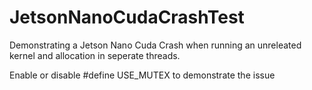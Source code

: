 # JetsonNanoCudaCrashTest
Demonstrating a Jetson Nano Cuda Crash when running an unreleated kernel and allocation in seperate threads. 

Enable or disable #define USE_MUTEX to demonstrate the issue
